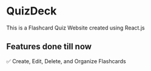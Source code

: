 # QuizDeck
This is a Flashcard Quiz Website created using React.js

## Features done till now
✅ Create, Edit, Delete, and Organize Flashcards  
